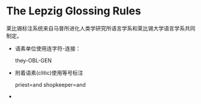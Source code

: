 # The Lepzig Glossing Rules
莱比锡标注系统来自马普所进化人类学研究所语言学系和莱比锡大学语言学系共同制定。

- 语素单位使用连字符-连接：

  they-OBL-GEN

- 附着语素(clitic)使用等号标注

  priest=and shopkeeper=and

-  

